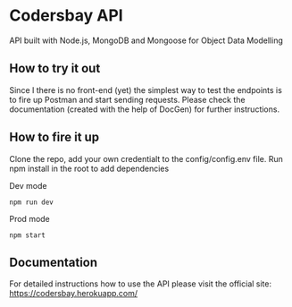 # Codersbay API
API built with Node.js, MongoDB and Mongoose for Object Data Modelling

## How to try it out
Since I there is no front-end (yet) the simplest way to test the endpoints is to fire up Postman and start sending requests.
Please check the documentation (created with the help of DocGen) for further instructions.

## How to fire it up
Clone the repo, add your own credentialt to the config/config.env file. Run npm install in the root to add dependencies

Dev mode
```
npm run dev
```
Prod mode
```
npm start
```

## Documentation
For detailed instructions how to use the API please visit the official site:
https://codersbay.herokuapp.com/
